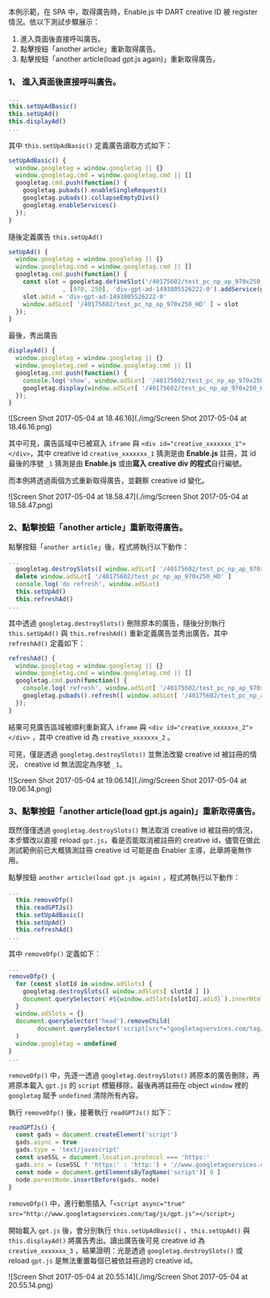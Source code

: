 本例示範，在 SPA 中，取得廣告時，Enable.js 中 DART creative ID 被 register 情況。依以下測試步驟展示：

1. 進入頁面後直接呼叫廣告。
2. 點擊按鈕「another article」重新取得廣告。
3. 點擊按鈕「another article(load gpt.js again)」重新取得廣告。



### 1、 進入頁面後直接呼叫廣告。

```javascript
...
this.setUpAdBasic()
this.setUpAd()
this.displayAd()
...
```

其中 `this.setUpAdBasic()` 定義廣告讀取方式如下：

```javascript
setUpAdBasic() {
  window.googletag = window.googletag || {}
  window.googletag.cmd = window.googletag.cmd || []
  googletag.cmd.push(function() {
    googletag.pubads().enableSingleRequest()
    googletag.pubads().collapseEmptyDivs()
    googletag.enableServices()
  });
}
```

隨後定義廣告 `this.setUpAd()`

```javascript
setUpAd() {
  window.googletag = window.googletag || {}
  window.googletag.cmd = window.googletag.cmd || []
  googletag.cmd.push(function() {
    const slot = googletag.defineSlot('/40175602/test_pc_np_ap_970x250_HD'
               , [970, 250], 'div-gpt-ad-1493805526222-0').addService(googletag.pubads())
    slot.adid = 'div-gpt-ad-1493805526222-0'
    window.adSLot[ '/40175602/test_pc_np_ap_970x250_HD' ] = slot
  });
}
```

最後，秀出廣告

```javascript
displayAd() {
  window.googletag = window.googletag || {}
  window.googletag.cmd = window.googletag.cmd || []    
  googletag.cmd.push(function() { 
    console.log('show', window.adSLot[ '/40175602/test_pc_np_ap_970x250_HD' ].adid)
    googletag.display(window.adSLot[ '/40175602/test_pc_np_ap_970x250_HD' ].adid); 
  });
}
```

![Screen Shot 2017-05-04 at 18.46.16](./img/Screen Shot 2017-05-04 at 18.46.16.png)

其中可見，廣告區域中已被寫入 `iframe` 與 `<div id="creative_xxxxxxx_1"></div>`，其中 creative id `creative_xxxxxxx_1` 猜測是由 **Enable.js** 註冊，其 id 最後的序號 `_1` 猜測是由 **Enable.js** 或由**寫入 creative div 的程式**自行編號。

而本例將透過兩個方式重新取得廣告，並觀察 creative id 變化。

![Screen Shot 2017-05-04 at 18.58.47](./img/Screen Shot 2017-05-04 at 18.58.47.png)



### 2、點擊按鈕「another article」重新取得廣告。

點擊按鈕「`another article`」後，程式將執行以下動作：

```javascript
...
  googletag.destroySlots([ window.adSLot[ '/40175602/test_pc_np_ap_970x250_HD' ] ])
  delete window.adSLot[ '/40175602/test_pc_np_ap_970x250_HD' ]
  console.log('do refresh', window.adSLot)
  this.setUpAd()
  this.refreshAd()
...
```

其中透過 `googletag.destroySlots()` 刪除原本的廣告，隨後分別執行 `this.setUpAd()` 與 `this.refreshAd()` 重新定義廣告並秀出廣告。其中 `refreshAd()` 定義如下：

```javascript
refreshAd() {
  window.googletag = window.googletag || {}
  window.googletag.cmd = window.googletag.cmd || []    
  googletag.cmd.push(function() { 
    console.log('refresh', window.adSLot[ '/40175602/test_pc_np_ap_970x250_HD' ].adid)
    googletag.pubads().refresh([ window.adSLot[ '/40175602/test_pc_np_ap_970x250_HD' ] ]); 
  });
}
```



結果可見廣告區域被順利重新寫入  `iframe` 與 `<div id="creative_xxxxxxx_2"></div>` ，其中 creative id 為 `creative_xxxxxxx_2` 。

可見，僅是透過 `googletag.destroySlots()` 並無法改變 creative id 被註冊的情況， creative id 無法固定為序號 `_1`。

![Screen Shot 2017-05-04 at 19.06.14](./img/Screen Shot 2017-05-04 at 19.06.14.png)

### 3、點擊按鈕「another article(load gpt.js again)」重新取得廣告。

既然僅僅透過 `googletag.destroySlots()` 無法取消 creative id 被註冊的情況，本步驟改以直接 reload `gpt.js`，看是否能取消被註冊的 creative id，儘管在做此測試範例前已大概猜測註冊 creative id 可能是由 Enabler 主導，此舉將毫無作用。

點擊按鈕 `another article(load gpt.js again)` ，程式將執行以下動作：

```javascript
...
  this.removeDfp()
  this.readGPTJs()
  this.setUpAdBasic()
  this.setUpAd()
  this.refreshAd()
...
```

其中 `removeDfp()` 定義如下：

```javascript
...
removeDfp() {
  for (const slotId in window.adSlots) {
    googletag.destroySlots([ window.adSlots[ slotId ] ])
    document.querySelector(`#${window.adSlots[slotId].adid}`).innerHtml = ''
  }
  window.adSlots = {}
  document.querySelector('head').removeChild(
  		document.querySelector('script[src*="googletagservices.com/tag/js/gpt.js"]')
  )
  window.googletag = undefined
}
...
```

`removeDfp()` 中，先逐一透過 `googletag.destroySlots()` 將原本的廣告刪除，再將原本載入 `gpt.js` 的 `script` 標籤移除，最後再將註冊在 object `window` 裡的 `googletag` 賦予 `undefined` 清除所有內容。

執行 `removeDfp()` 後，接著執行 `readGPTJs()` 如下：

```javascript
readGPTJs() {
  const gads = document.createElement('script')
  gads.async = true
  gads.type = 'text/javascript'
  const useSSL = document.location.protocol === 'https:'
  gads.src = (useSSL ? 'https:' : 'http:') + '//www.googletagservices.com/tag/js/gpt.js'
  const node = document.getElementsByTagName('script')[ 0 ]
  node.parentNode.insertBefore(gads, node)
}
```

`removeDfp()` 中，進行動態插入「`<script async="true" src="http://www.googletagservices.com/tag/js/gpt.js"></script>`」

開始載入 `gpt.js` 後，會分別執行 `this.setUpAdBasic()` 、`this.setUpAd()` 與 `this.displayAd()` 將廣告秀出。讀出廣告後可見 creative id 為 `creative_xxxxxxx_3` ，結果證明：光是透過 `googletag.destroySlots()` 或 reload `gpt.js` 是無法重置每個已被依註冊過的 creative id。

![Screen Shot 2017-05-04 at 20.55.14](./img/Screen Shot 2017-05-04 at 20.55.14.png)

